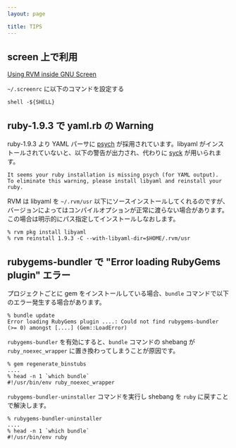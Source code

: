 ```yaml
---
layout: page

title: TIPS
---
```

## screen 上で利用

[Using RVM inside GNU Screen](https://rvm.io/workflow/screen/)

`~/.screenrc` に以下のコマンドを設定する

    shell -${SHELL}


## ruby-1.9.3 で yaml.rb の Warning

ruby-1.9.3 より YAML パーサに [psych](http://doc.ruby-lang.org/ja/1.9.3/library/psych.html) が採用されています。libyaml がインストールされていないと、以下の警告が出力され、代わりに [syck](http://doc.ruby-lang.org/ja/1.9.3/library/syck.html) が用いられます。

    It seems your ruby installation is missing psych (for YAML output).
    To eliminate this warning, please install libyaml and reinstall your ruby.

RVM は libyaml を `~/.rvm/usr` 以下にソースインストールしてくれるのですが、バージョンによってはコンパイルオプションが正常に渡らない場合があります。この場合は明示的にパス指定してインストールしなおします。

    % rvm pkg install libyaml
    % rvm reinstall 1.9.3 -C --with-libyaml-dir=$HOME/.rvm/usr


## rubygems-bundler で "Error loading RubyGems plugin" エラー

プロジェクトごとに gem をインストールしている場合、`bundle` コマンドで以下のエラー発生する場合があります。

    % bundle update
    Error loading RubyGems plugin ....: Could not find rubygems-bundler (>= 0) amongst [....] (Gem::LoadError)

`rubygems-bundler` を有効にすると、`bundle` コマンドの shebang が `ruby_noexec_wrapper` に置き換わってしまうことが原因です。

    % gem regenerate_binstubs
    ....
    % head -n 1 `which bundle`
    #!/usr/bin/env ruby_noexec_wrapper

`rubygems-bundler-uninstaller` コマンドを実行し shebang を `ruby` に戻すことで解決します。

    % rubygems-bundler-uninstaller
    ....
    % head -n 1 `which bundle`
    #!/usr/bin/env ruby


